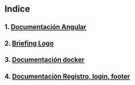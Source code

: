 # Indice

## 1. [Documentación Angular](docs/info/angular.md)

## 2. [Briefing Logo](docs/info/logo.md)

## 3. [Documentación docker](docs/info/docker.md)


## 4. [Documentación Registro, login, footer ](./docs/info/Registro%2CLogin%2Cfooter.md)






